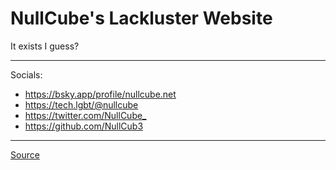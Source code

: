 # NullCube's Lackluster Website

It exists I guess?

--- 

Socials:
- <https://bsky.app/profile/nullcube.net>
- <https://tech.lgbt/@nullcube>
- <https://twitter.com/NullCube_>
- <https://github.com/NullCub3>

---

[Source](https://github.com/NullCub3/nullcube.github.io)
